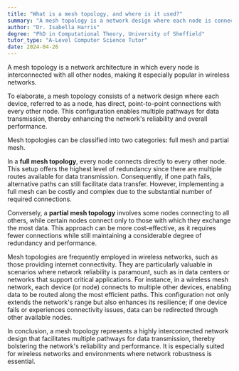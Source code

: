 ```yaml
---
title: "What is a mesh topology, and where is it used?"
summary: "A mesh topology is a network design where each node is connected to every other node, often used in wireless networks."
author: "Dr. Isabella Harris"
degree: "PhD in Computational Theory, University of Sheffield"
tutor_type: "A-Level Computer Science Tutor"
date: 2024-04-26
---
```


A mesh topology is a network architecture in which every node is interconnected with all other nodes, making it especially popular in wireless networks.

To elaborate, a mesh topology consists of a network design where each device, referred to as a node, has direct, point-to-point connections with every other node. This configuration enables multiple pathways for data transmission, thereby enhancing the network's reliability and overall performance.

Mesh topologies can be classified into two categories: full mesh and partial mesh. 

In a **full mesh topology**, every node connects directly to every other node. This setup offers the highest level of redundancy since there are multiple routes available for data transmission. Consequently, if one path fails, alternative paths can still facilitate data transfer. However, implementing a full mesh can be costly and complex due to the substantial number of required connections.

Conversely, a **partial mesh topology** involves some nodes connecting to all others, while certain nodes connect only to those with which they exchange the most data. This approach can be more cost-effective, as it requires fewer connections while still maintaining a considerable degree of redundancy and performance.

Mesh topologies are frequently employed in wireless networks, such as those providing internet connectivity. They are particularly valuable in scenarios where network reliability is paramount, such as in data centers or networks that support critical applications. For instance, in a wireless mesh network, each device (or node) connects to multiple other devices, enabling data to be routed along the most efficient paths. This configuration not only extends the network's range but also enhances its resilience; if one device fails or experiences connectivity issues, data can be redirected through other available nodes.

In conclusion, a mesh topology represents a highly interconnected network design that facilitates multiple pathways for data transmission, thereby bolstering the network's reliability and performance. It is especially suited for wireless networks and environments where network robustness is essential.
    